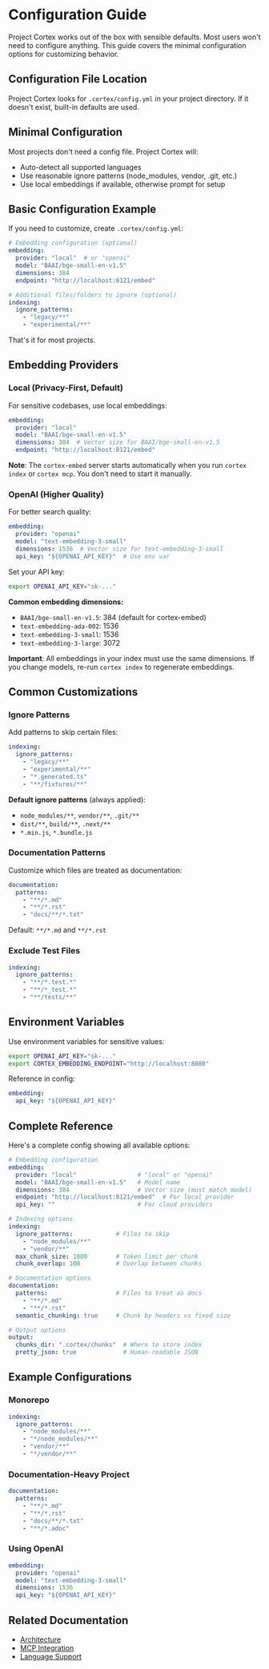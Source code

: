 # Configuration Guide

Project Cortex works out of the box with sensible defaults. Most users won't need to configure anything. This guide covers the minimal configuration options for customizing behavior.

## Configuration File Location

Project Cortex looks for `.cortex/config.yml` in your project directory. If it doesn't exist, built-in defaults are used.

## Minimal Configuration

Most projects don't need a config file. Project Cortex will:
- Auto-detect all supported languages
- Use reasonable ignore patterns (node_modules, vendor, .git, etc.)
- Use local embeddings if available, otherwise prompt for setup

## Basic Configuration Example

If you need to customize, create `.cortex/config.yml`:

```yaml
# Embedding configuration (optional)
embedding:
  provider: "local"  # or "openai"
  model: "BAAI/bge-small-en-v1.5"
  dimensions: 384
  endpoint: "http://localhost:8121/embed"

# Additional files/folders to ignore (optional)
indexing:
  ignore_patterns:
    - "legacy/**"
    - "experimental/**"
```

That's it for most projects.

## Embedding Providers

### Local (Privacy-First, Default)

For sensitive codebases, use local embeddings:

```yaml
embedding:
  provider: "local"
  model: "BAAI/bge-small-en-v1.5"
  dimensions: 384  # Vector size for BAAI/bge-small-en-v1.5
  endpoint: "http://localhost:8121/embed"
```

**Note**: The `cortex-embed` server starts automatically when you run `cortex index` or `cortex mcp`. You don't need to start it manually.

### OpenAI (Higher Quality)

For better search quality:

```yaml
embedding:
  provider: "openai"
  model: "text-embedding-3-small"
  dimensions: 1536  # Vector size for text-embedding-3-small
  api_key: "${OPENAI_API_KEY}"  # Use env var
```

Set your API key:
```bash
export OPENAI_API_KEY="sk-..."
```

**Common embedding dimensions:**
- `BAAI/bge-small-en-v1.5`: 384 (default for cortex-embed)
- `text-embedding-ada-002`: 1536
- `text-embedding-3-small`: 1536
- `text-embedding-3-large`: 3072

**Important**: All embeddings in your index must use the same dimensions. If you change models, re-run `cortex index` to regenerate embeddings.

## Common Customizations

### Ignore Patterns

Add patterns to skip certain files:

```yaml
indexing:
  ignore_patterns:
    - "legacy/**"
    - "experimental/**"
    - "*.generated.ts"
    - "**/fixtures/**"
```

**Default ignore patterns** (always applied):
- `node_modules/**`, `vendor/**`, `.git/**`
- `dist/**`, `build/**`, `.next/**`
- `*.min.js`, `*.bundle.js`

### Documentation Patterns

Customize which files are treated as documentation:

```yaml
documentation:
  patterns:
    - "**/*.md"
    - "**/*.rst"
    - "docs/**/*.txt"
```

Default: `**/*.md` and `**/*.rst`

### Exclude Test Files

```yaml
indexing:
  ignore_patterns:
    - "**/*.test.*"
    - "**/*_test.*"
    - "**/tests/**"
```

## Environment Variables

Use environment variables for sensitive values:

```bash
export OPENAI_API_KEY="sk-..."
export CORTEX_EMBEDDING_ENDPOINT="http://localhost:8080"
```

Reference in config:
```yaml
embedding:
  api_key: "${OPENAI_API_KEY}"
```

## Complete Reference

Here's a complete config showing all available options:

```yaml
# Embedding configuration
embedding:
  provider: "local"                 # "local" or "openai"
  model: "BAAI/bge-small-en-v1.5"   # Model name
  dimensions: 384                   # Vector size (must match model)
  endpoint: "http://localhost:8121/embed"  # For local provider
  api_key: ""                       # For cloud providers

# Indexing options
indexing:
  ignore_patterns:            # Files to skip
    - "node_modules/**"
    - "vendor/**"
  max_chunk_size: 1000        # Token limit per chunk
  chunk_overlap: 100          # Overlap between chunks

# Documentation options
documentation:
  patterns:                   # Files to treat as docs
    - "**/*.md"
    - "**/*.rst"
  semantic_chunking: true     # Chunk by headers vs fixed size

# Output options
output:
  chunks_dir: ".cortex/chunks"  # Where to store index
  pretty_json: true             # Human-readable JSON
```

## Example Configurations

### Monorepo

```yaml
indexing:
  ignore_patterns:
    - "node_modules/**"
    - "*/node_modules/**"
    - "vendor/**"
    - "*/vendor/**"
```

### Documentation-Heavy Project

```yaml
documentation:
  patterns:
    - "**/*.md"
    - "**/*.rst"
    - "docs/**/*.txt"
    - "**/*.adoc"
```

### Using OpenAI

```yaml
embedding:
  provider: "openai"
  model: "text-embedding-3-small"
  dimensions: 1536
  api_key: "${OPENAI_API_KEY}"
```

## Related Documentation

- [Architecture](architecture.md)
- [MCP Integration](mcp-integration.md)
- [Language Support](languages.md)
